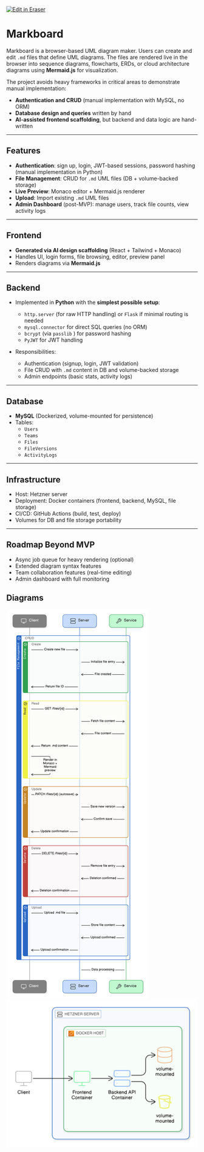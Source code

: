 <p><a target="_blank" href="https://app.eraser.io/workspace/kfgCuF5uvfbXwHaIkYch" id="edit-in-eraser-github-link"><img alt="Edit in Eraser" src="https://firebasestorage.googleapis.com/v0/b/second-petal-295822.appspot.com/o/images%2Fgithub%2FOpen%20in%20Eraser.svg?alt=media&amp;token=968381c8-a7e7-472a-8ed6-4a6626da5501"></a></p>

# Markboard
Markboard is a browser-based UML diagram maker. Users can create and edit `.md` files that define UML diagrams. The files are rendered live in the browser into sequence diagrams, flowcharts, ERDs, or cloud architecture diagrams using **Mermaid.js** for visualization. 

The project avoids heavy frameworks in critical areas to demonstrate manual implementation: 

- **Authentication and CRUD** (manual implementation with MySQL, no ORM) 
- **Database design and queries** written by hand 
- **AI-assisted frontend scaffolding**, but backend and data logic are hand-written
---

## Features
- **Authentication**: sign up, login, JWT-based sessions, password hashing (manual implementation in Python) 
- **File Management**: CRUD for `.md`  UML files (DB + volume-backed storage) 
- **Live Preview**: Monaco editor + Mermaid.js renderer 
- **Upload**: Import existing `.md`  UML files 
- **Admin Dashboard** (post-MVP): manage users, track file counts, view activity logs
---

## Frontend
- **Generated via AI design scaffolding** (React + Tailwind + Monaco) 
- Handles UI, login forms, file browsing, editor, preview panel 
- Renders diagrams via **Mermaid.js**
---

## Backend
- Implemented in **Python** with the **simplest possible setup**: 
    - `http.server`  (for raw HTTP handling) or `Flask`  if minimal routing is needed 
    - `mysql.connector`  for direct SQL queries (no ORM) 
    - `bcrypt`  (via `passlib` ) for password hashing 
    - `PyJWT`  for JWT handling

- Responsibilities: 
    - Authentication (signup, login, JWT validation) 
    - File CRUD with `.md`  content in DB and volume-backed storage 
    - Admin endpoints (basic stats, activity logs)

---

## Database
- **MySQL** (Dockerized, volume-mounted for persistence) 
- Tables: 
    - `Users`  
    - `Teams`  
    - `Files`  
    - `FileVersions`  
    - `ActivityLogs` 

---

## Infrastructure
- Host: Hetzner server 
- Deployment: Docker containers (frontend, backend, MySQL, file storage) 
- CI/CD: GitHub Actions (build, test, deploy) 
- Volumes for DB and file storage portability
---

## Roadmap Beyond MVP
- Async job queue for heavy rendering (optional) 
- Extended diagram syntax features 
- Team collaboration features (real-time editing) 
- Admin dashboard with full monitoring



<!-- eraser-additional-content -->
## Diagrams
<!-- eraser-additional-files -->
<a href="/README-Database-1.eraserdiagram" data-element-id="QPf3Mtb0fC7U6seMayn-c"><img src="undefined" alt="" data-element-id="QPf3Mtb0fC7U6seMayn-c" /></a>
<a href="/README-CRUD-2.eraserdiagram" data-element-id="xMeEzWbIFAQq4dsKm8Lok"><img src="/.eraser/kfgCuF5uvfbXwHaIkYch___5kSoH9X6LrZJ6O4fyzbtABpyuCi2___---diagram----c2542370ecfdbdc8c73677f7d79d9d89-CRUD.png" alt="" data-element-id="xMeEzWbIFAQq4dsKm8Lok" /></a>
<a href="/README-Security-3.eraserdiagram" data-element-id="oXTHx5Uzyu7ElmYtgwYA2"><img src="undefined" alt="" data-element-id="oXTHx5Uzyu7ElmYtgwYA2" /></a>
<a href="/README-cloud-architecture-4.eraserdiagram" data-element-id="9g-6u7YBR_MSd3OKU0iRR"><img src="/.eraser/kfgCuF5uvfbXwHaIkYch___5kSoH9X6LrZJ6O4fyzbtABpyuCi2___---diagram----9435ccd805614e63cabfa4b1fe81095b.png" alt="" data-element-id="9g-6u7YBR_MSd3OKU0iRR" /></a>
<!-- end-eraser-additional-files -->
<!-- end-eraser-additional-content -->
<!--- Eraser file: https://app.eraser.io/workspace/kfgCuF5uvfbXwHaIkYch --->